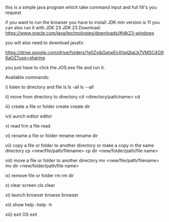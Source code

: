 this is a simple java program which take command input and full fill's you request

if you want to run the browser you have to install JDK min version is 11 you can also run it with JDK 23
JDK 23 Download:
               https://www.oracle.com/java/technologies/downloads/#jdk23-windows
               
you will also need to download javafx:

https://drive.google.com/drive/folders/1g0ZyibGatwEnXhpQtaLb7VMSC4G96aOZ?usp=sharing
               
you just have to click the JOS.exe file and run it.

Available commands:

i) listen to directory and file
ls
ls -all
ls --all

ii) move from directory to directory
cd <directory/path/name>
cd

iii) create a file or folder
create <file name>
create dir <folder name>

iv)l aunch editor
editor

v) read frm a file
read <file name>

vi) rename a file or folder
rename <oldName> <newName>
rename dir <oldName> <newName>

vii) copy a file or folder to another directory or make a copy in the same directory
cp <file name> <new/file/path/filename>
cp dir <folder name> <new/folder/path/file name>

viii) move a file or folder to another directory
mv <file name> <new/file/path/filename>
mv dir <folder name> <new/folder/path/file name>

ix) remove file or folder
rm <file name>
rm dir <folder name>

x) clear screen
cls
clear

xi) launch browser
browse
browser

xii) show help
-help
-h

xiii) exit OS
exit
